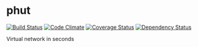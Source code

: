 phut
====

[![Build Status](http://img.shields.io/travis/trema/phut/develop.svg?style=flat)][travis]
[![Code Climate](http://img.shields.io/codeclimate/github/trema/phut.svg?style=flat)][codeclimate]
[![Coverage Status](http://img.shields.io/codeclimate/coverage/github/trema/phut.svg?style=flat)][codeclimate]
[![Dependency Status](http://img.shields.io/gemnasium/trema/phut.svg?style=flat)][gemnasium]

Virtual network in seconds

[travis]: http://travis-ci.org/trema/phut
[codeclimate]: https://codeclimate.com/github/trema/phut
[gemnasium]: https://gemnasium.com/trema/phut
